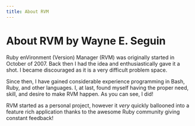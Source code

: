 ```yaml
---
title: About RVM
---
```


About RVM by Wayne E. Seguin
============================

Ruby enVironment (Version) Manager (RVM) was originally started in October of 2007. Back then I had the idea and enthusiastically gave it a shot. I became discouraged as it is a very difficult problem space.

Since then, I have gained considerable experience programming in Bash, Ruby, and other languages. I, at last, found myself having the proper need, skill, and desire to make RVM happen. As you can see, I did!

RVM started as a personal project, however it *very* quickly ballooned into a feature rich application thanks to the awesome Ruby community giving constant feedback!